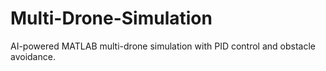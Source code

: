 # Multi-Drone-Simulation
AI-powered MATLAB multi-drone simulation with PID control and obstacle avoidance.
